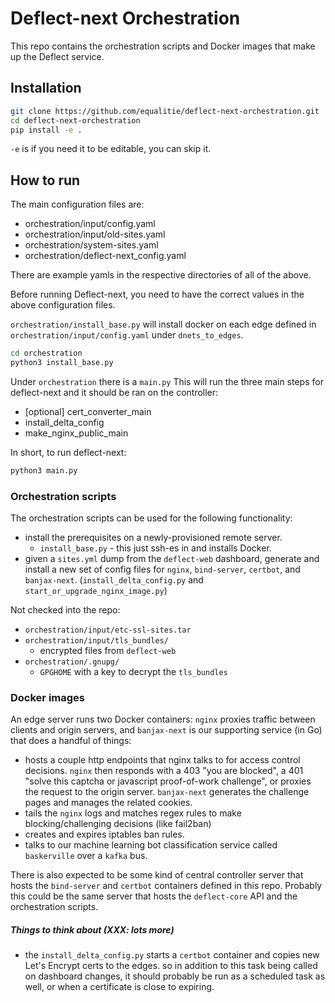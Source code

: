 # Deflect-next Orchestration

This repo contains the orchestration scripts and Docker images that make up the
Deflect service.

## Installation
```bash
git clone https://github.com/equalitie/deflect-next-orchestration.git
cd deflect-next-orchestration
pip install -e .
```
`-e` is if you need it to be editable, you can skip it.

## How to run
The main configuration files are:
- orchestration/input/config.yaml
- orchestration/input/old-sites.yaml
- orchestration/system-sites.yaml
- orchestration/deflect-next_config.yaml

There are example yamls in the respective directories of all of the above.

Before running Deflect-next, you need to have the correct values in the above configuration files.

`orchestration/install_base.py` will install docker on each edge defined in `orchestration/input/config.yaml` under `dnets_to_edges`.

```bash
cd orchestration
python3 install_base.py
```

Under `orchestration` there is a `main.py`
This will run the three main steps for deflect-next and it should be ran on the controller:
- [optional] cert_converter_main
- install_delta_config
- make_nginx_public_main

In short, to run deflect-next:
```bash
python3 main.py
```


### Orchestration scripts

The orchestration scripts can be used for the following functionality:
  * install the prerequisites on a newly-provisioned remote server.
    * `install_base.py` - this just ssh-es in and installs Docker.
  * given a `sites.yml` dump from the `deflect-web` dashboard, generate and
    install a new set of config files for `nginx`, `bind-server`, `certbot`,
    and `banjax-next`. (`install_delta_config.py` and `start_or_upgrade_nginx_image.py`)


Not checked into the repo:
  * `orchestration/input/etc-ssl-sites.tar`
  * `orchestration/input/tls_bundles/`
    * encrypted files from `deflect-web`
  * `orchestration/.gnupg/`
    * `GPGHOME` with a key to decrypt the `tls_bundles`

### Docker images

An edge server runs two Docker containers: `nginx` proxies traffic between
clients and origin servers, and `banjax-next` is our supporting service (in Go)
that does a handful of things:
  * hosts a couple http endpoints that nginx talks to for access control
    decisions. `nginx` then responds with a 403 "you are blocked", a 401 "solve
    this captcha or javascript proof-of-work challenge", or proxies the request
    to the origin server. `banjax-next` generates the challenge pages and manages
    the related cookies.
  * tails the `nginx` logs and matches regex rules to make blocking/challenging
    decisions (like fail2ban)
  * creates and expires iptables ban rules.
  * talks to our machine learning bot classification service called `baskerville`
    over a `kafka` bus.

There is also expected to be some kind of central controller server that hosts
the `bind-server` and `certbot` containers defined in this repo. Probably this
could be the same server that hosts the `deflect-core` API and the
orchestration scripts.

##### Things to think about (XXX: lots more)
* the `install_delta_config.py` starts a `certbot` container and copies new
  Let's Encrypt certs to the edges. so in addition to this task being called on
  dashboard changes, it should probably be run as a scheduled task as well, or
  when a certificate is close to expiring.
